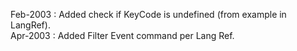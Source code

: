 Feb-2003 : Added check if KeyCode is undefined (from example in LangRef).  Apr-2003 : Added Filter Event command per Lang Ref.